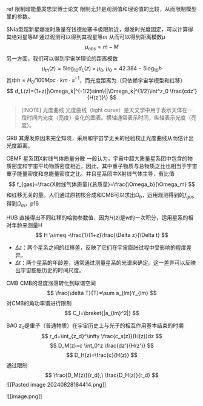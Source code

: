 ref 限制暗能量庹忠梁博士论文
限制无非是观测值和理论值的比较，从而限制模型里的参数。

SNIa型超新星爆发时质量在钱德拉塞卡极限附近，爆发时光度固定，可以计算得其绝对星等$M$
通过观测可以得到其视星等$m$
从而可以得到距离模数$\mu$
$$
\mu_{obs}=m-M
$$
另一方面，我们可以得到宇宙学理论的距离模数
$$
	\mu_{th}(z)=5\log_{10}d_L(z)+\mu_0,\ \mu_0=42.384-5\log_{10}h
$$
其中$h=H_0/100 Mpc \cdot km \cdot s^{-1}$，而光度距离为（只依赖宇宙学模型和红移）
$$
d_L(z)=(1+z)|\Omega_k|^{-1/2}sinn\{|\Omega_k|^{1/2}\int^z_0 \frac{cdz'}{H(z')}\}
$$

> [!NOTE] 光度曲线
> 光度曲线（light curve）是天文学中用于表示天体在一段时间内光度（亮度）变化的图表。横轴通常表示时间，纵轴表示光度（亮度）。

GRB
其爆发原因未完全知晓，采用和宇宙学无关的经验校正光度曲线从而估计出光度距离。

CBMF 星系团X射线气体质量分散
一般认为，宇宙中超大质量星系团中包含的物质密度和宇宙平均物质密度相近，因此，其中重子物质与总物质之比也相当于宇宙重子能量密度和总能量密度之比。并且星系团中X射线气体主导，有比值
$$
f_{gas}=\frac{X射线气体质量}{总质量}=\frac{\Omega_b}{\Omega_m}
$$
和红移无关的量。人们通过原初核合成和CMB可以求出$\Omega_b$，运用观测得到的$f_{gas}$得到$\Omega_m$，p16

HUB
直接得出不同红移的哈勃参数值，因为$H(z)$是$w$的一次积分，运用星系的相对年龄来测量H
$$
	H \simeq -\frac{1}{1+z}\frac{\Delta z}{\Delta t}
$$
- $\Delta z$：两个星系之间的红移差，反映了它们在宇宙膨胀过程中受影响的程度差异。
- $\Delta t$：两个星系的年龄差，通常通过测量星系的光谱来确定。这一差异可以反映出宇宙膨胀历史的时间尺度。

CMB
CMB的温度涨落转化到球谐空间
$$
\frac{\delta T}{T}=\sum a_{lm}Y_{lm}
$$
对CMB的角功率谱进行限制
$$
C_l=\braket{|a_{lm}^2|}
$$


BAO
$z_d$是重子（普通物质）在宇宙历史上与光子的相互作用基本结束的时期
$$
r_d=\int_{z_d}^\infty \frac{c_s(z)}{H(z)}dz
$$
$$
D_M(z)=c \int_0^z \frac{dz'}{H(z')}
$$
$$
D_H(z)=\frac{c}{H(z)}
$$
通过限制$$
\frac{D_M(z)}{r_d},\ \frac{D_H(z)}{r_d}
$$
![[Pasted image 20240828184414.png]]


![[image.png]]